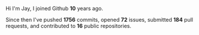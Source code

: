 Hi I'm Jay, I joined Github **10** years ago.

Since then I've pushed **1756** commits, opened **72** issues, submitted **184** pull requests, and contributed to **16** public repositories.
